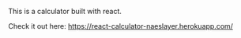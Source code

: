 This is a calculator built with react. 

Check it out here: https://react-calculator-naeslayer.herokuapp.com/
